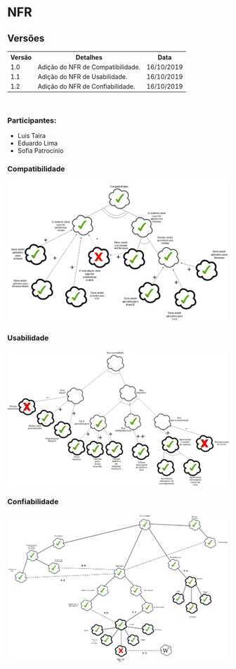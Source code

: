 # NFR
<div class="line"></div>

## Versões

<table class="versions">
	<tr>
		<th class="version_header">Versão</th>
		<th>Detalhes</th>
		<th>Data</th>
	</tr>
	<tr>
		<td>1.0</td>
		<td>Adição do NFR de Compatibilidade.</td>
		<td>16/10/2019</td>
  </tr>
  <tr>
		<td>1.1</td>
		<td>Adição do NFR de Usabilidade.</td>
		<td>16/10/2019</td>
	</tr>
	<tr>
		<td>1.2</td>
		<td>Adição do NFR de Confiabilidade.</td>
		<td>16/10/2019</td>
	</tr>
</table> 
<br>

### Participantes:
- Luis Taira
- Eduardo Lima
- Sofia Patrocínio

### Compatibilidade

<img src="../../assets/images/NFR/NFR-Compatibilidade.png">

### Usabilidade

<img src="../../assets/images/NFR/NFR-Usabilidade.png">

### Confiabilidade

<img src="../../assets/images/NFR/NFR-Confiabilidade.png">
